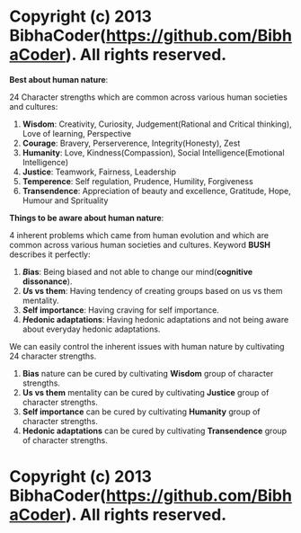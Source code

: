 # Copyright (c) 2013 BibhaCoder(https://github.com/BibhaCoder). All rights reserved.

**Best about human nature**:

24 Character strengths which are common across various human societies and cultures:

1) **Wisdom**: Creativity, Curiosity, Judgement(Rational and Critical thinking), Love of learning, Perspective
2) **Courage**: Bravery, Perserverence, Integrity(Honesty), Zest
3) **Humanity**: Love, Kindness(Compassion), Social Intelligence(Emotional Intelligence)
4) **Justice**: Teamwork, Fairness, Leadership
5) **Temperence**: Self regulation, Prudence, Humility, Forgiveness
6) **Transendence**: Appreciation of beauty and excellence, Gratitude, Hope, Humour and Sprituality

**Things to be aware about human nature**:

4 inherent problems which came from human evolution and which are common across various human societies and cultures. Keyword **BUSH** describes it perfectly:

1) ***B*ias**: Being biased and not able to change our mind(**cognitive dissonance**).
2) ***U*s vs them**: Having tendency of creating groups based on us vs them mentality.
3) ***S*elf importance**: Having craving for self importance.
4) ***H*edonic adaptations**: Having hedonic adaptations and not being aware about everyday hedonic adaptations.

We can easily control the inherent issues with human nature by cultivating 24 character strengths.

1) **Bias** nature can be cured by cultivating **Wisdom** group of character strengths.
2) **Us vs them** mentality can be cured by cultivating **Justice** group of character strengths.
3) **Self importance** can be cured by cultivating **Humanity** group of character strengths.
4) **Hedonic adaptations** can be cured by cultivating **Transendence** group of character strengths.

# Copyright (c) 2013 BibhaCoder(https://github.com/BibhaCoder). All rights reserved.
